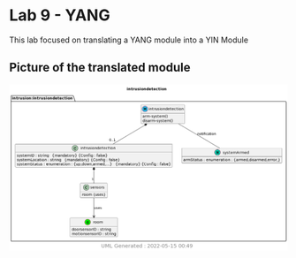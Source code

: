 # Lab 9 - YANG

This lab focused on translating a YANG module into a YIN Module

## Picture of the translated module

![intrusiondetection](resources/intrusiondetection.png)
